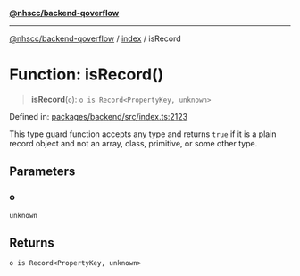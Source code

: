 [**@nhscc/backend-qoverflow**](../../README.md)

***

[@nhscc/backend-qoverflow](../../README.md) / [index](../README.md) / isRecord

# Function: isRecord()

> **isRecord**(`o`): `o is Record<PropertyKey, unknown>`

Defined in: [packages/backend/src/index.ts:2123](https://github.com/nhscc/qoverflow.api.hscc.bdpa.org/blob/e58635515aaccbecfff868b37cbae9a64bb762c2/packages/backend/src/index.ts#L2123)

This type guard function accepts any type and returns `true` if it is a plain
record object and not an array, class, primitive, or some other type.

## Parameters

### o

`unknown`

## Returns

`o is Record<PropertyKey, unknown>`
